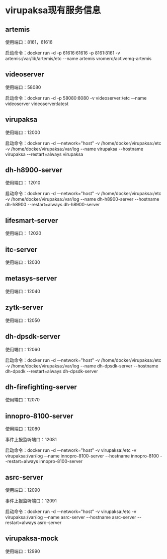 # virupaksa现有服务信息

## artemis

使用端口：8161，61616

启动命令：docker run -d -p 61616:61616 -p 8161:8161 -v artemis:/var/lib/artemis/etc --name artemis vromero/activemq-artemis

## videoserver

使用端口：58080

启动命令：docker run -d -p 58080:8080 -v videoserver:/etc --name videoserver videoserver:latest

## virupaksa

使用端口：12000

启动命令：docker run -d --network="host" -v /home/docker/virupaksa:/etc -v /home/docker/virupaksa:/var/log --name virupaksa --hostname virupaksa --restart=always virupaksa

## dh-h8900-server

使用端口： 12010

启动命令：docker run -d --network="host" -v /home/docker/virupaksa:/etc -v /home/docker/virupaksa:/var/log --name dh-h8900-server --hostname dh-h8900 --restart=always dh-h8900-server

## lifesmart-server

使用端口： 12020

## itc-server

使用端口：12030

## metasys-server

使用端口：12040

## zytk-server

使用端口：12050

## dh-dpsdk-server

使用端口：12060

启动命令：docker run -d --network="host" -v /home/docker/virupaksa:/etc -v /home/docker/virupaksa:/var/log --name dh-dpsdk-server --hostname dh-dpsdk --restart=always dh-dpsdk-server

## dh-firefighting-server

使用端口：12070

## innopro-8100-server

使用端口：12080

事件上报监听端口：12081

启动命令：docker run -d --network="host" -v virupaksa:/etc -v virupaksa:/var/log --name innopro-8100-server --hostname innopro-8100 --restart=always innopro-8100-server

## asrc-server

使用端口：12090

事件上报监听端口：12091

启动命令：docker run -d --network="host" -v virupaksa:/etc -v virupaksa:/var/log --name asrc-server --hostname asrc-server --restart=always asrc-server

## virupaksa-mock

使用端口：12990

